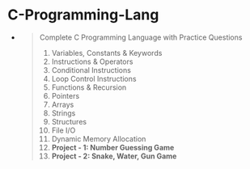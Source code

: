 ﻿# C-Programming-Lang

- > Complete C Programming Language with Practice Questions
  > 1. Variables, Constants & Keywords
  > 2. Instructions & Operators
  > 3. Conditional Instructions
  > 4. Loop Control Instructions
  > 5. Functions & Recursion
  > 6. Pointers
  > 7. Arrays
  > 8. Strings
  > 9. Structures
  > 10. File I/O
  > 11. Dynamic Memory Allocation
  > 12. **Project - 1: Number Guessing Game**
  > 13. **Project - 2: Snake, Water, Gun Game**
